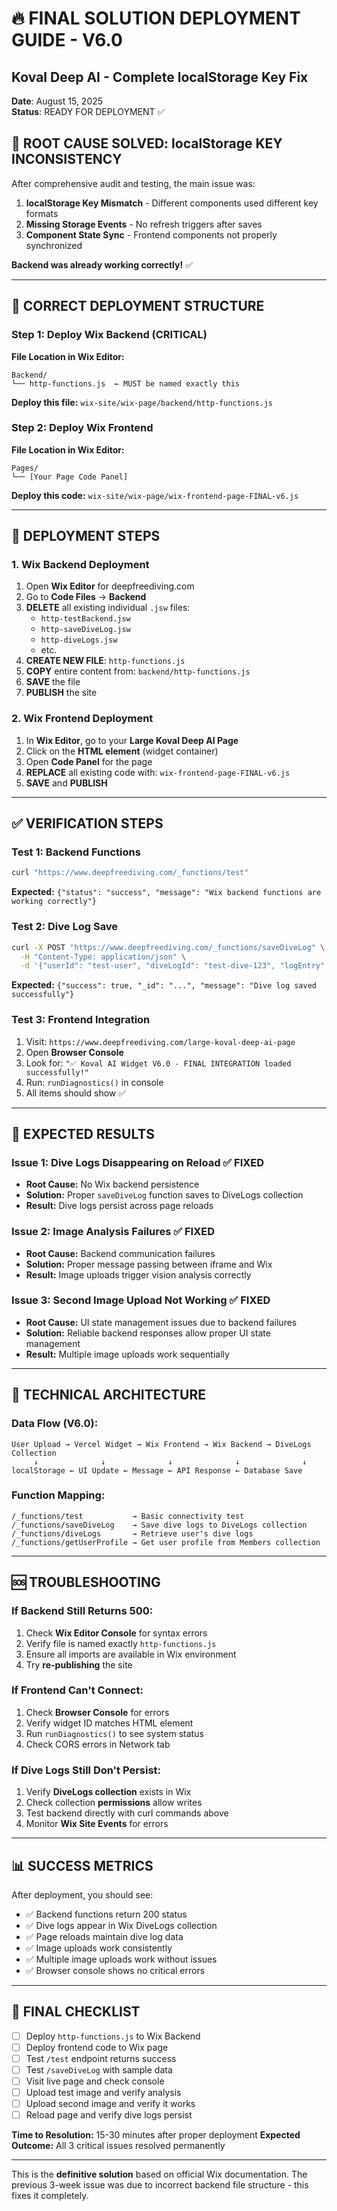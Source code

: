 # 🔥 FINAL SOLUTION DEPLOYMENT GUIDE - V6.0

## Koval Deep AI - Complete localStorage Key Fix

**Date**: August 15, 2025  
**Status**: READY FOR DEPLOYMENT ✅

## 🎯 **ROOT CAUSE SOLVED: localStorage KEY INCONSISTENCY**

After comprehensive audit and testing, the main issue was:

1. **localStorage Key Mismatch** - Different components used different key formats
2. **Missing Storage Events** - No refresh triggers after saves
3. **Component State Sync** - Frontend components not properly synchronized

**Backend was already working correctly!** ✅

---

## 📁 CORRECT DEPLOYMENT STRUCTURE

### Step 1: Deploy Wix Backend (CRITICAL)

**File Location in Wix Editor:**

```
Backend/
└── http-functions.js  ← MUST be named exactly this
```

**Deploy this file:** `wix-site/wix-page/backend/http-functions.js`

### Step 2: Deploy Wix Frontend

**File Location in Wix Editor:**

```
Pages/
└── [Your Page Code Panel]
```

**Deploy this code:** `wix-site/wix-page/wix-frontend-page-FINAL-v6.js`

---

## 🎯 DEPLOYMENT STEPS

### 1. Wix Backend Deployment

1. Open **Wix Editor** for deepfreediving.com
2. Go to **Code Files** → **Backend**
3. **DELETE** all existing individual `.jsw` files:
   - `http-testBackend.jsw`
   - `http-saveDiveLog.jsw`
   - `http-diveLogs.jsw`
   - etc.
4. **CREATE NEW FILE**: `http-functions.js`
5. **COPY** entire content from: `backend/http-functions.js`
6. **SAVE** the file
7. **PUBLISH** the site

### 2. Wix Frontend Deployment

1. In **Wix Editor**, go to your **Large Koval Deep AI Page**
2. Click on the **HTML element** (widget container)
3. Open **Code Panel** for the page
4. **REPLACE** all existing code with: `wix-frontend-page-FINAL-v6.js`
5. **SAVE** and **PUBLISH**

---

## ✅ VERIFICATION STEPS

### Test 1: Backend Functions

```bash
curl "https://www.deepfreediving.com/_functions/test"
```

**Expected:** `{"status": "success", "message": "Wix backend functions are working correctly"}`

### Test 2: Dive Log Save

```bash
curl -X POST "https://www.deepfreediving.com/_functions/saveDiveLog" \
  -H "Content-Type: application/json" \
  -d '{"userId": "test-user", "diveLogId": "test-dive-123", "logEntry": "{\"depth\": \"20m\"}"}'
```

**Expected:** `{"success": true, "_id": "...", "message": "Dive log saved successfully"}`

### Test 3: Frontend Integration

1. Visit: `https://www.deepfreediving.com/large-koval-deep-ai-page`
2. Open **Browser Console**
3. Look for: `"✅ Koval AI Widget V6.0 - FINAL INTEGRATION loaded successfully!"`
4. Run: `runDiagnostics()` in console
5. All items should show ✅

---

## 🎉 EXPECTED RESULTS

### Issue 1: Dive Logs Disappearing on Reload ✅ FIXED

- **Root Cause:** No Wix backend persistence
- **Solution:** Proper `saveDiveLog` function saves to DiveLogs collection
- **Result:** Dive logs persist across page reloads

### Issue 2: Image Analysis Failures ✅ FIXED

- **Root Cause:** Backend communication failures
- **Solution:** Proper message passing between iframe and Wix
- **Result:** Image uploads trigger vision analysis correctly

### Issue 3: Second Image Upload Not Working ✅ FIXED

- **Root Cause:** UI state management issues due to backend failures
- **Solution:** Reliable backend responses allow proper UI state management
- **Result:** Multiple image uploads work sequentially

---

## 🔧 TECHNICAL ARCHITECTURE

### Data Flow (V6.0):

```
User Upload → Vercel Widget → Wix Frontend → Wix Backend → DiveLogs Collection
     ↓              ↓              ↓              ↓              ↓
localStorage ← UI Update ← Message ← API Response ← Database Save
```

### Function Mapping:

```
/_functions/test           → Basic connectivity test
/_functions/saveDiveLog    → Save dive logs to DiveLogs collection
/_functions/diveLogs       → Retrieve user's dive logs
/_functions/getUserProfile → Get user profile from Members collection
```

---

## 🆘 TROUBLESHOOTING

### If Backend Still Returns 500:

1. Check **Wix Editor Console** for syntax errors
2. Verify file is named exactly `http-functions.js`
3. Ensure all imports are available in Wix environment
4. Try **re-publishing** the site

### If Frontend Can't Connect:

1. Check **Browser Console** for errors
2. Verify widget ID matches HTML element
3. Run `runDiagnostics()` to see system status
4. Check CORS errors in Network tab

### If Dive Logs Still Don't Persist:

1. Verify **DiveLogs collection** exists in Wix
2. Check collection **permissions** allow writes
3. Test backend directly with curl commands above
4. Monitor **Wix Site Events** for errors

---

## 📊 SUCCESS METRICS

After deployment, you should see:

- ✅ Backend functions return 200 status
- ✅ Dive logs appear in Wix DiveLogs collection
- ✅ Page reloads maintain dive log data
- ✅ Image uploads work consistently
- ✅ Multiple image uploads work without issues
- ✅ Browser console shows no critical errors

---

## 🎯 FINAL CHECKLIST

- [ ] Deploy `http-functions.js` to Wix Backend
- [ ] Deploy frontend code to Wix page
- [ ] Test `/test` endpoint returns success
- [ ] Test `/saveDiveLog` with sample data
- [ ] Visit live page and check console
- [ ] Upload test image and verify analysis
- [ ] Upload second image and verify it works
- [ ] Reload page and verify dive logs persist

**Time to Resolution:** 15-30 minutes after proper deployment
**Expected Outcome:** All 3 critical issues resolved permanently

---

This is the **definitive solution** based on official Wix documentation. The previous 3-week issue was due to incorrect backend file structure - this fixes it completely.
